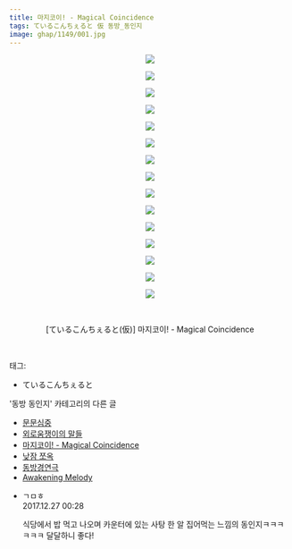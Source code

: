 ```yaml
---
title: 마지코이! - Magical Coincidence
tags: ているこんちぇると 仮 동방_동인지
image: ghap/1149/001.jpg
---
```

<div class="article">
<p style="text-align: center; clear: none; float: none;"><img src="{{ site.nasurl }}/ghap/1149/001.jpg"/></p>
<p style="text-align: center; clear: none; float: none;"><img src="{{ site.nasurl }}/ghap/1149/002.jpg"/></p>
<p style="text-align: center; clear: none; float: none;"><img src="{{ site.nasurl }}/ghap/1149/003.jpg"/></p>
<p style="text-align: center; clear: none; float: none;"><img src="{{ site.nasurl }}/ghap/1149/004.jpg"/></p>
<p style="text-align: center; clear: none; float: none;"><img src="{{ site.nasurl }}/ghap/1149/005.jpg"/></p>
<p style="text-align: center; clear: none; float: none;"><img src="{{ site.nasurl }}/ghap/1149/006.jpg"/></p>
<p style="text-align: center; clear: none; float: none;"><img src="{{ site.nasurl }}/ghap/1149/007.jpg"/></p>
<p style="text-align: center; clear: none; float: none;"><img src="{{ site.nasurl }}/ghap/1149/008.jpg"/></p>
<p style="text-align: center; clear: none; float: none;"><img src="{{ site.nasurl }}/ghap/1149/009.jpg"/></p>
<p style="text-align: center; clear: none; float: none;"><img src="{{ site.nasurl }}/ghap/1149/010.jpg"/></p>
<p style="text-align: center; clear: none; float: none;"><img src="{{ site.nasurl }}/ghap/1149/011.jpg"/></p>
<p style="text-align: center; clear: none; float: none;"><img src="{{ site.nasurl }}/ghap/1149/012.jpg"/></p>
<p style="text-align: center; clear: none; float: none;"><img src="{{ site.nasurl }}/ghap/1149/013.jpg"/></p>
<p style="text-align: center; clear: none; float: none;"><img src="{{ site.nasurl }}/ghap/1149/014.jpg"/></p>
<p style="text-align: center; clear: none; float: none;"><img src="{{ site.nasurl }}/ghap/1149/015.jpg"/></p>
<p style="text-align: center; clear: none; float: none;"><br/></p>
<p style="text-align: center; clear: none; float: none;">[ているこんちぇると(仮)] 마지코이! - Magical Coincidence</p>
<p><br/></p>
</div><div class="tagTrail">
<p>태그: </p>
<ul>
<li>ているこんちぇると</li>
</ul>
</div><div class="another">
<p>'동방 동인지' 카테고리의 다른 글</p>
<ul>
<li><a href="/2016-07-27-ghap_1155">문문심중</a></li>
<li><a href="/2016-07-27-ghap_1152">외로움쟁이의 말들</a></li>
<li><a href="/2016-07-27-ghap_1149">마지코이! - Magical Coincidence</a></li>
<li><a href="/2016-07-27-ghap_1148">낮잠 쪼옥</a></li>
<li><a href="/2016-07-27-ghap_1147">동방경연극</a></li>
<li><a href="/2016-07-27-ghap_1146">Awakening Melody</a></li>
</ul>
</div><div class="cb_module cb_fluid">
<div class="cb_wrt cb_profile">
<div class="comment">
<ul>
<li class="cb_thumb_off" id="comment15160485">
<div class="cb_comment_area">
<div class="cb_info_area">
<div class="cb_section">
<span class="cb_nick_name">ㄱㅁㅎ</span>
</div>
<div class="cb_section">
<span class="cb_date">2017.12.27 00:28 </span>
</div>
</div>
<div class="cb_dsc_comment">
<p class="cb_dsc">
											식당에서 밥 먹고 나오며 카운터에 있는 사탕 한 알 집어먹는 느낌의 동인지ㅋㅋㅋㅋㅋㅋ 달달하니 좋다!
										</p>
</div>
</div></li>
</ul>
</div>
</div><!-- commentList close -->
</div>